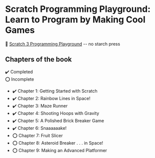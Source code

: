 # Scratch Programming Playground: Learn to Program by Making Cool Games

:link: [Scratch 3 Programming Playground](https://nostarch.com/scratch3playground) -- no starch press

## Chapters of the book

:heavy_check_mark: Completed  
:o: Incomplete

- :heavy_check_mark: Chapter 1: Getting Started with Scratch
- :heavy_check_mark: Chapter 2: Rainbow Lines in Space!
- :heavy_check_mark: Chapter 3: Maze Runner
- :heavy_check_mark: Chapter 4: Shooting Hoops with Gravity
- :heavy_check_mark: Chapter 5: A Polished Brick Breaker Game
- :heavy_check_mark: Chapter 6: Snaaaaaake!
- :o: Chapter 7: Fruit Slicer
- :o: Chapter 8: Asteroid Breaker . . . in Space!
- :o: Chapter 9: Making an Advanced Platformer
